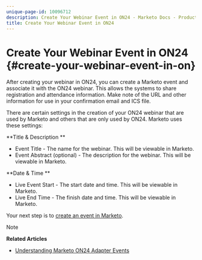 ```yaml
---
unique-page-id: 10096712
description: Create Your Webinar Event in ON24 - Marketo Docs - Product Documentation
title: Create Your Webinar Event in ON24
---
```


# Create Your Webinar Event in ON24 {#create-your-webinar-event-in-on}

After creating your webinar in ON24, you can create a Marketo event and associate it with the ON24 webinar. This allows the systems to share registration and attendance information. Make note of the URL and other information for use in your confirmation email and ICS file.

There are certain settings in the creation of your ON24 webinar that are used by Marketo and others that are only used by ON24. Marketo uses these settings:

**Title & Description **

* Event Title - The name for the webinar. This will be viewable in Marketo.
* Event Abstract (optional) - The description for the webinar. This will be viewable in Marketo.

**Date & Time **

* Live Event Start - The start date and time. This will be viewable in Marketo.
* Live End Time - The finish date and time. This will be viewable in Marketo.

Your next step is to [create an event in Marketo](create-an-event-in-marketo.md).

>[!NOTE]
>
>**Related Articles**
>
>* [Understanding Marketo ON24 Adapter Events](understanding-marketo-on24-adapter-events.md)
>

